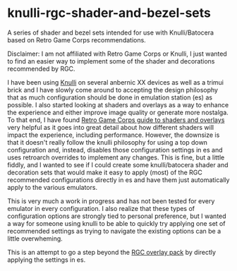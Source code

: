 # knulli-rgc-shader-and-bezel-sets
A series of shader and bezel sets intended for use with Knulli/Batocera based on Retro Game Corps recommendations.

Disclaimer: I am not affiliated with Retro Game Corps or Knulli, I just wanted to find an easier way to implement some of the shader and decorations recommended by RGC.

I have been using [Knulli](https://knulli.org/) on several anbernic XX devices as well as a trimui brick and I have slowly come around to accepting the design philosophy that as much configuration should be done in emulation station (es) as possible.  I also started looking at shaders and overlays as a way to enhance the experience and either improve image quality or generate more nostalga.  To that end, I have found [Retro Game Corps guide to shaders and overlays](https://retrogamecorps.com/2024/09/01/guide-shaders-and-overlays-on-retro-handhelds/) very helpful as it goes into great detail about how different shaders will impact the experience, including performance. However, the downsize is that it doesn't really follow the knulli philosophy for using a top down configuration and, instead, disables those configuration settings in es and uses retroarch overrides to implement any changes. This is fine, but a little fiddly, and I wanted to see if I could create some knulli/batocera shader and decoration sets that would make it easy to apply (most) of the RGC recommended configurations directly in es and have them just automatically apply to the various emulators.

This is very much a work in progress and has not been tested for every emulator in every configuration.  I also realize that these types of configuration options are strongly tied to personal preference, but I wanted a way for someone using knulli to be able to quickly try applying one set of recommended settings as trying to navigate the existing options can be a little overwheming. 

This is an attempt to go a step beyond the [RGC overlay pack](https://github.com/retrogamecorps/RGC-Overlay-Pack) by directly applying the settings in es.
